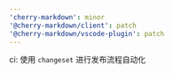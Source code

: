```yaml
---
'cherry-markdown': minor
'@cherry-markdown/client': patch
'@cherry-markdown/vscode-plugin': patch
---
```


ci: 使用 `changeset` 进行发布流程自动化
